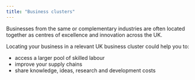 ```yaml
---
title: "Business clusters"
---
```

Businesses from the same or complementary industries are often located together as centres of excellence and innovation across the UK. 

Locating your business in a relevant UK business cluster could help you to:
* access a larger pool of skilled labour
* improve your supply chains
* share knowledge, ideas, research and development costs
